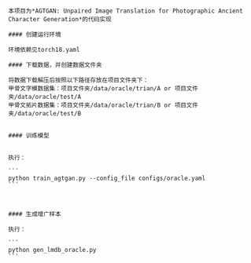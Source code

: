 `````````````````````````````````````````````````````````````````````````````````````````````````````````````````````````````````````````````````````````````````````````````````````````````````````````````````````````````````````````````````````

本项目为*AGTGAN: Unpaired Image Translation for Photographic Ancient Character Generation*的代码实现

#### 创建运行环境

环境依赖见torch18.yaml

#### 下载数据，并创建数据文件夹

将数据下载解压后按照以下路径存放在项目文件夹下：
甲骨文字模数据集：项目文件夹/data/oracle/trian/A or 项目文件夹/data/oracle/test/A
甲骨文拓片数据集：项目文件夹/data/oracle/trian/B or 项目文件夹/data/oracle/test/B


#### 训练模型


执行：

```
python train_agtgan.py --config_file configs/oracle.yaml
```



#### 生成增广样本

执行：

```
python gen_lmdb_oracle.py
```
